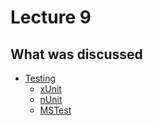 # Lecture 9

## What was discussed

- [Testing](Testing/Tests.dib)
  - [xUnit](Testing/xUnitExampleSolution/)
  - [nUnit](Testing/nUnitExampleSolution/)
  - [MSTest](Testing/MSTestExampleSolution/)